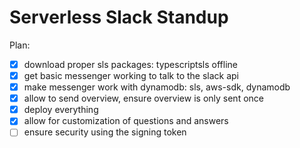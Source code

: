 # Serverless Slack Standup

Plan:

- [x] download proper sls packages: typescriptsls offline
- [x] get basic messenger working to talk to the slack api
- [x] make messenger work with dynamodb: sls, aws-sdk, dynamodb
- [x] allow to send overview, ensure overview is only sent once
- [x] deploy everything
- [x] allow for customization of questions and answers
- [ ] ensure security using the signing token
